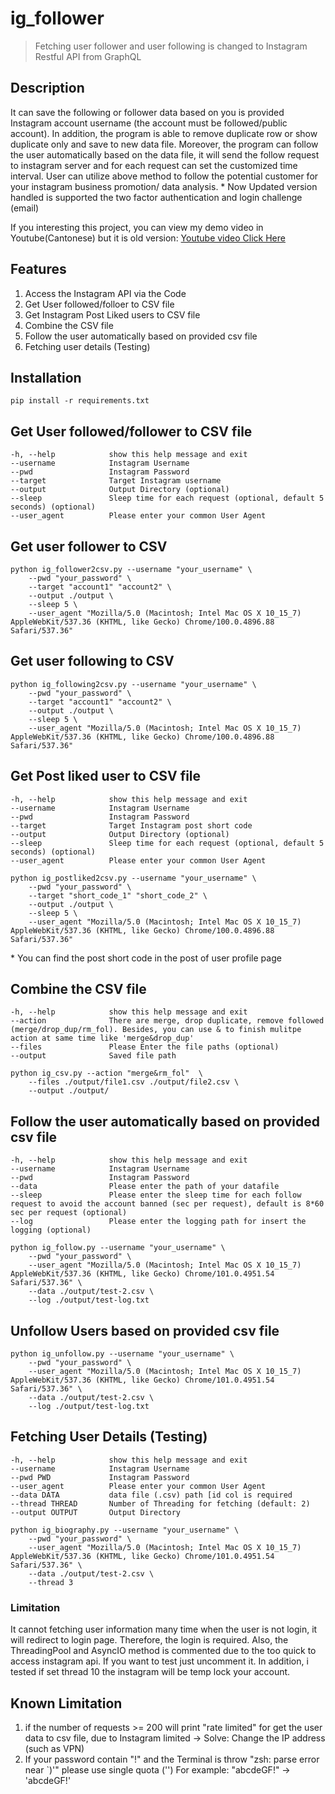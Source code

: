 # ig_follower

> Fetching user follower and user following is changed to Instagram Restful API from GraphQL

## Description
It can save the following or follower data based on you is provided Instagram account username (the account must be followed/public account). In addition, the program is able to remove duplicate row or show duplicate only and save to new data file. Moreover, the program can follow the user automatically based on the data file, it will send the follow request to instagram server and for each request can set the customized time interval. User can utilize above method to follow the potential customer for your instagram business promotion/ data analysis.
\* Now Updated version handled is supported the two factor authentication and login challenge (email)

If you interesting this project, you can view my demo video in Youtube(Cantonese) but it is old version:
[Youtube video Click Here](https://youtu.be/7SdcSPcPb8c)

## Features
1. Access the Instagram API via the Code
2. Get User followed/folloer to CSV file
3. Get Instagram Post Liked users to CSV file
4. Combine the CSV file
5. Follow the user automatically based on provided csv file
6. Fetching user details (Testing)


## Installation 
```
pip install -r requirements.txt
```

## Get User followed/follower to CSV file
```
-h, --help            show this help message and exit
--username            Instagram Username
--pwd                 Instagram Password
--target              Target Instagram username
--output              Output Directory (optional)
--sleep               Sleep time for each request (optional, default 5 seconds) (optional)
--user_agent          Please enter your common User Agent
```

## Get user follower to CSV

```
python ig_follower2csv.py --username "your_username" \
    --pwd "your_password" \
    --target "account1" "account2" \
    --output ./output \
    --sleep 5 \
    --user_agent "Mozilla/5.0 (Macintosh; Intel Mac OS X 10_15_7) AppleWebKit/537.36 (KHTML, like Gecko) Chrome/100.0.4896.88 Safari/537.36"
```

## Get user following to CSV
```
python ig_following2csv.py --username "your_username" \
    --pwd "your_password" \
    --target "account1" "account2" \
    --output ./output \
    --sleep 5 \
    --user_agent "Mozilla/5.0 (Macintosh; Intel Mac OS X 10_15_7) AppleWebKit/537.36 (KHTML, like Gecko) Chrome/100.0.4896.88 Safari/537.36"
```

## Get Post liked user to CSV file
```
-h, --help            show this help message and exit
--username            Instagram Username
--pwd                 Instagram Password
--target              Target Instagram post short code
--output              Output Directory (optional)
--sleep               Sleep time for each request (optional, default 5 seconds) (optional)
--user_agent          Please enter your common User Agent
```

```
python ig_postliked2csv.py --username "your_username" \
    --pwd "your_password" \
    --target "short_code_1" "short_code_2" \
    --output ./output \
    --sleep 5 \
    --user_agent "Mozilla/5.0 (Macintosh; Intel Mac OS X 10_15_7) AppleWebKit/537.36 (KHTML, like Gecko) Chrome/100.0.4896.88 Safari/537.36"
```
\* You can find the post short code in the post of user profile page

## Combine the CSV file
```
-h, --help            show this help message and exit
--action              There are merge, drop duplicate, remove followed (merge/drop_dup/rm_fol). Besides, you can use & to finish mulitpe action at same time like 'merge&drop_dup'
--files               Please Enter the file paths (optional)
--output              Saved file path
```

```
python ig_csv.py --action "merge&rm_fol"  \
    --files ./output/file1.csv ./output/file2.csv \
    --output ./output/
```

## Follow the user automatically based on provided csv file
```
-h, --help            show this help message and exit
--username            Instagram Username
--pwd                 Instagram Password
--data                Please enter the path of your datafile
--sleep               Please enter the sleep time for each follow request to avoid the account banned (sec per request), default is 8*60 sec per request (optional)
--log                 Please enter the logging path for insert the logging (optional)
```
```
python ig_follow.py --username "your_username" \
    --pwd "your_password" \
    --user_agent "Mozilla/5.0 (Macintosh; Intel Mac OS X 10_15_7) AppleWebKit/537.36 (KHTML, like Gecko) Chrome/101.0.4951.54 Safari/537.36" \ 
    --data ./output/test-2.csv \
    --log ./output/test-log.txt
```
## Unfollow Users based on provided csv file
```
python ig_unfollow.py --username "your_username" \
    --pwd "your_password" \
    --user_agent "Mozilla/5.0 (Macintosh; Intel Mac OS X 10_15_7) AppleWebKit/537.36 (KHTML, like Gecko) Chrome/101.0.4951.54 Safari/537.36" \ 
    --data ./output/test-2.csv \
    --log ./output/test-log.txt
```
## Fetching User Details (Testing)
```
-h, --help            show this help message and exit
--username            Instagram Username
--pwd PWD             Instagram Password
--user_agent          Please enter your common User Agent
--data DATA           data file (.csv) path [id col is required
--thread THREAD       Number of Threading for fetching (default: 2)
--output OUTPUT       Output Directory
```

```
python ig_biography.py --username "your_username" \
    --pwd "your_password" \
    --user_agent "Mozilla/5.0 (Macintosh; Intel Mac OS X 10_15_7) AppleWebKit/537.36 (KHTML, like Gecko) Chrome/101.0.4951.54 Safari/537.36" \ 
    --data ./output/test-2.csv \
    --thread 3
```
### Limitation
It cannot fetching user information many time when the user is not login, it will redirect to login page. Therefore, the login is required. Also, the ThreadingPool and AsyncIO method is commented due to the too quick to access instagram api. If you want to test just uncomment it. In addition, i tested if set thread 10 the instagram will be temp lock your account.


## Known Limitation
1. if the number of requests >= 200 will print "rate limited" for get the user data to csv file, due to Instagram limited -> Solve: Change the IP address (such as VPN)
2. If your password contain "!" and the Terminal is throw "zsh: parse error near `)'" please use single quota ('') For example: "abcdeGF!" -> 'abcdeGF!'